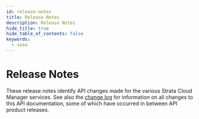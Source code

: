 ```yaml
---
id: release-notes
title: Release Notes
description: Release Notes
hide_title: true
hide_table_of_contents: false
keywords:
  - sase
---
```


# Release Notes

These release notes identify API changes made for the various Strata Cloud Manager services. See
also the [change log](/scm/docs/release-notes/changelog) for information on all changes to this API
documentation, some of which have occurred in between API product releases.

